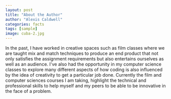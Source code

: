 ```yaml
---
layout: post
title: "About the Author"
author: "Alexis Caldwell"
categories: facts
tags: [sample]
image: cuba-2.jpg
---
```


In the past, I have worked in creative spaces such as film classes where we are taught mix and match techniques to produce an end product that not only satisfies the assignment requirements but also entertains ourselves as well as an audience. I've also had the opportunity in my computer science classes to explore many different aspects of how coding is also influenced by the idea of creativity to get a particular job done. Currently the film and computer sciences courses I am taking, highlight the technical and professional skills to help myself and my peers to be able to be innovative in the face of a problem.

